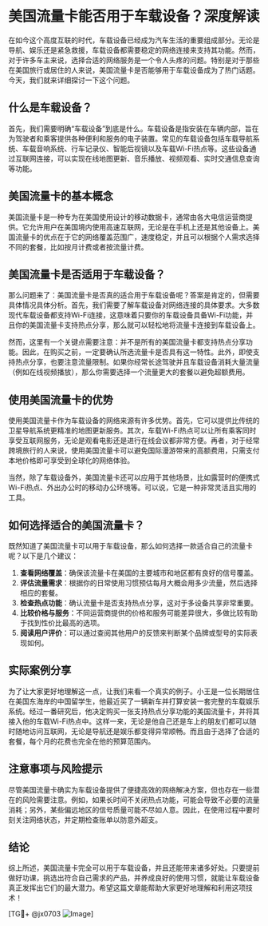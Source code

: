 # 美国流量卡能否用于车载设备？深度解读

在如今这个高度互联的时代，车载设备已经成为汽车生活的重要组成部分。无论是导航、娱乐还是紧急救援，车载设备都需要稳定的网络连接来支持其功能。然而，对于许多车主来说，选择合适的网络服务是一个令人头疼的问题。特别是对于那些在美国旅行或居住的人来说，美国流量卡是否能够用于车载设备成为了热门话题。今天，我们就来详细探讨一下这个问题。

## 什么是车载设备？

首先，我们需要明确“车载设备”到底是什么。车载设备是指安装在车辆内部，旨在为驾驶者和乘客提供各种便利和服务的电子装置。常见的车载设备包括车载导航系统、车载音响系统、行车记录仪、智能后视镜以及车载Wi-Fi热点等。这些设备通过互联网连接，可以实现在线地图更新、音乐播放、视频观看、实时交通信息查询等功能。

## 美国流量卡的基本概念

美国流量卡是一种专为在美国使用设计的移动数据卡，通常由各大电信运营商提供。它允许用户在美国境内使用高速互联网，无论是在手机上还是其他设备上。美国流量卡的优点在于它的网络覆盖范围广，速度稳定，并且可以根据个人需求选择不同的套餐，比如按月计费或者按流量计费。

## 美国流量卡是否适用于车载设备？

那么问题来了：美国流量卡是否真的适合用于车载设备呢？答案是肯定的，但需要具体情况具体分析。首先，我们需要了解车载设备对网络连接的具体要求。大多数现代车载设备都支持Wi-Fi连接，这意味着只要你的车载设备具备Wi-Fi功能，并且你的美国流量卡支持热点分享，那么就可以轻松地将流量卡连接到车载设备上。

然而，这里有一个关键点需要注意：并不是所有的美国流量卡都支持热点分享功能。因此，在购买之前，一定要确认所选流量卡是否具有这一特性。此外，即使支持热点分享，也要注意流量限制。如果你经常长途驾驶并且车载设备消耗大量流量（例如在线视频播放），那么你需要选择一个流量更大的套餐以避免超额费用。

## 使用美国流量卡的优势

使用美国流量卡作为车载设备的网络来源有许多优势。首先，它可以提供比传统的卫星导航系统更精准的地图更新服务。其次，车载Wi-Fi热点可以让所有乘客同时享受互联网服务，无论是观看电影还是进行在线会议都非常方便。再者，对于经常跨境旅行的人来说，使用美国流量卡可以避免国际漫游带来的高额费用，只需支付本地价格即可享受到全球化的网络体验。

当然，除了车载设备外，美国流量卡还可以应用于其他场景，比如露营时的便携式Wi-Fi热点、外出办公时的移动办公环境等。可以说，它是一种非常灵活且实用的工具。

## 如何选择适合的美国流量卡？

既然知道了美国流量卡可以用于车载设备，那么如何选择一款适合自己的流量卡呢？以下是几个建议：

1. **查看网络覆盖**：确保该流量卡在美国的主要城市和地区都有良好的信号覆盖。
2. **评估流量需求**：根据你的日常使用习惯预估每月大概会用多少流量，然后选择相应的套餐。
3. **检查热点功能**：确认流量卡是否支持热点分享，这对于多设备共享非常重要。
4. **比较价格与服务**：不同运营商提供的价格和服务可能差异很大，多做比较有助于找到性价比最高的选项。
5. **阅读用户评价**：可以通过查阅其他用户的反馈来判断某个品牌或型号的实际表现如何。

## 实际案例分享

为了让大家更好地理解这一点，让我们来看一个真实的例子。小王是一位长期居住在美国东海岸的中国留学生，他最近买了一辆新车并打算安装一套完整的车载娱乐系统。经过一番研究后，他决定购买一张支持热点分享功能的美国流量卡，并将其接入他的车载Wi-Fi热点中。这样一来，无论是他自己还是车上的朋友们都可以随时随地访问互联网，无论是导航还是娱乐都变得异常顺畅。而且由于选择了合适的套餐，每个月的花费也完全在他的预算范围内。

## 注意事项与风险提示

尽管美国流量卡确实为车载设备提供了便捷高效的网络解决方案，但也存在一些潜在的风险需要注意。例如，如果长时间不关闭热点功能，可能会导致不必要的流量消耗；另外，某些偏远地区的信号质量可能不尽如人意。因此，在使用过程中要时刻关注网络状态，并定期检查账单以防意外超支。

## 结论

综上所述，美国流量卡完全可以用于车载设备，并且还能带来诸多好处。只要提前做好功课，挑选出符合自己需求的产品，并养成良好的使用习惯，就能让车载设备真正发挥出它们的最大潜力。希望这篇文章能帮助大家更好地理解和利用这项技术！

[TG💪+ @jx0703 ![Image](https://github.com/user-attachments/assets/dbca1d08-cadb-493c-b0ec-ad6f7a83f270)]